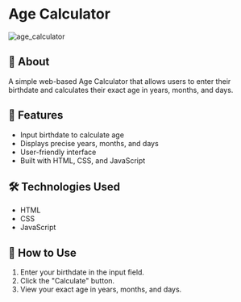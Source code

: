 # Age Calculator  
![age_calculator](https://github.com/user-attachments/assets/3cd9fe92-1a15-4daf-9c41-9ee421e42a48)

## 📌 About  
A simple web-based Age Calculator that allows users to enter their birthdate and calculates their exact age in years, months, and days.

## 🚀 Features  
- Input birthdate to calculate age  
- Displays precise years, months, and days  
- User-friendly interface  
- Built with HTML, CSS, and JavaScript  

## 🛠️ Technologies Used  
- HTML  
- CSS  
- JavaScript  

## 🎯 How to Use  
1. Enter your birthdate in the input field.  
2. Click the "Calculate" button.  
3. View your exact age in years, months, and days.


